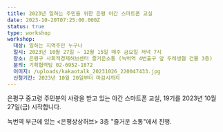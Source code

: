 ```yaml
---
title: 2023년 일하는 주민을 위한 은평 야간 스마트폰 교실
date: 2023-10-20T07:25:00.000Z
status: true
type: workshop
workshop:
  대상: 일하는 지역주민 누구나
  일시: 2023년 10월 27일 ~ 12월 15일 매주 금요일 저녁 7시
  장소: 은평구 사회적경제허브센터 즐거운소통 (녹벅역 4번출구 앞 두레생협 건물 3층)
  문의: 기획협력팀 02-6952-1872
  이미지: /uploads/kakaotalk_20231026_220047433.jpg
  신청기간: 2023년 10월 20일부터 마감시까지
---
```

<!--StartFragment-->

은평구 중고령 주민분의 사랑을 받고 있는 야간 스마트폰 교실, 19기를 2023년 10월 27일(금) 시작합니다.

녹번역 부근에 있는 <은평상상허브> 3층 "즐거운 소통"에서 진행.



<!--EndFragment-->